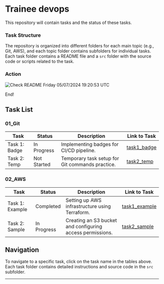 # Trainee devops
This repository will contain tasks and the status of these tasks.

### Task Structure
The repository is organized into different folders for each main topic (e.g., Git, AWS), and each topic folder contains subfolders for individual tasks. Each task folder contains a README file and a `src` folder with the source code or scripts related to the task.
### Action
![Check README](https://github.com/vasyldmitrovich/trainee_devops_tasks/actions/workflows/git_task1.yml/badge.svg) Friday 05/07/2024 19:20:53 UTC

End!

## Task List

### 01_Git

| Task             | Status        | Description                                                                                 | Link to Task                       |
|------------------|---------------|---------------------------------------------------------------------------------------------|------------------------------------|
| Task 1: Badge    | In Progress   | Implementing badges for CI/CD pipeline.                                                     | [task1_badge](01_git/task1_badge/) |
| Task 2: Temp     | Not Started   | Temporary task setup for Git commands practice.                                             | [task2_temp](01_git/#)             |

### 02_AWS

| Task             | Status        | Description                                                                                 | Link to Task              |
|------------------|---------------|---------------------------------------------------------------------------------------------|---------------------------|
| Task 1: Example  | Completed     | Setting up AWS infrastructure using Terraform.                                              | [task1_example](02_aws/#) |
| Task 2: Sample   | In Progress   | Creating an S3 bucket and configuring access permissions.                                   | [task2_sample](02_aws/#)  |

## Navigation

To navigate to a specific task, click on the task name in the tables above. Each task folder contains detailed instructions and source code in the `src` subfolder.

---


